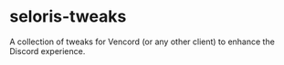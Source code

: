 # seloris-tweaks
A collection of tweaks for Vencord (or any other client) to enhance the Discord experience.
